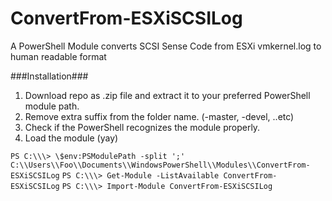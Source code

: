 ConvertFrom-ESXiSCSILog
=======================

A PowerShell Module converts SCSI Sense Code from ESXi vmkernel.log to human
readable format

###Installation###

1.  Download repo as .zip file and extract it to your preferred PowerShell module path.
2.  Remove extra suffix from the folder name. (-master, -devel, ..etc)
3.  Check if the PowerShell recognizes the module properly.
4.  Load the module (yay)

`PS C:\\\> \$env:PSModulePath -split ';'`
`C:\\Users\\Foo\\Documents\\WindowsPowerShell\\Modules\\ConvertFrom-ESXiSCSILog`
`PS C:\\\> Get-Module -ListAvailable ConvertFrom-ESXiSCSILog`
`PS C:\\\> Import-Module ConvertFrom-ESXiSCSILog`
